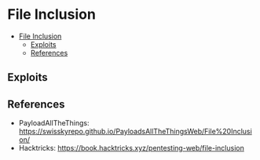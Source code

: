 # File Inclusion

- [File Inclusion](#file-inclusion)
  - [Exploits](#exploits)
  - [References](#references)

## Exploits

## References

- PayloadAllTheThings: https://swisskyrepo.github.io/PayloadsAllTheThingsWeb/File%20Inclusion/
- Hacktricks: https://book.hacktricks.xyz/pentesting-web/file-inclusion